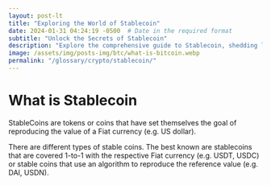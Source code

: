 ```yaml
---
layout: post-lt
title: "Exploring the World of Stablecoin"
date: 2024-01-31 04:24:19 -0500  # Date in the required format
subtitle: "Unlock the Secrets of Stablecoin"
description: "Explore the comprehensive guide to Stablecoin, shedding light on its critical aspects and how it influences the evolving landscape of blockchain technology."
image: /assets/img/posts-img/btc/what-is-bitcoin.webp
permalink: "/glossary/crypto/stablecoin/"
---
```

<h1>What is Stablecoin</h1>
<P> StableCoins are tokens or coins that have set themselves the goal of reproducing the value of a Fiat currency (e.g. US dollar). </p> <P> There are different types of stable coins. The best known are stablecoins that are covered 1-to-1 with the respective Fiat currency (e.g. USDT, USDC) or stable coins that use an algorithm to reproduce the reference value (e.g. DAI, USDN). </p>
